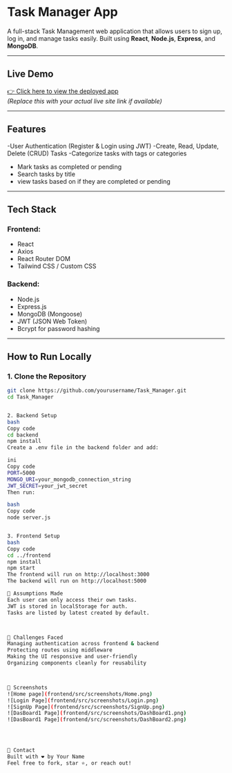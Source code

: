 #  Task Manager App

A full-stack Task Management web application that allows users to sign up, log in, and manage tasks easily. Built using **React**, **Node.js**, **Express**, and **MongoDB**.

---

## Live Demo

[👉 Click here to view the deployed app](https://your-deployed-link.com)  
*(Replace this with your actual live site link if available)*

---

## Features

-User Authentication (Register & Login using JWT)
-Create, Read, Update, Delete (CRUD) Tasks
-Categorize tasks with tags or categories
- Mark tasks as completed or pending
- Search tasks by title
- view tasks based on if they are completed or pending


---

##  Tech Stack

### Frontend:
- React
- Axios
- React Router DOM
- Tailwind CSS / Custom CSS

### Backend:
- Node.js
- Express.js
- MongoDB (Mongoose)
- JWT (JSON Web Token)
- Bcrypt for password hashing

---

## How to Run Locally

### 1. Clone the Repository
```bash
git clone https://github.com/yourusername/Task_Manager.git
cd Task_Manager


2. Backend Setup
bash
Copy code
cd backend
npm install
Create a .env file in the backend folder and add:

ini
Copy code
PORT=5000
MONGO_URI=your_mongodb_connection_string
JWT_SECRET=your_jwt_secret
Then run:

bash
Copy code
node server.js


3. Frontend Setup
bash
Copy code
cd ../frontend
npm install
npm start
The frontend will run on http://localhost:3000
The backend will run on http://localhost:5000

🧠 Assumptions Made
Each user can only access their own tasks.
JWT is stored in localStorage for auth.
Tasks are listed by latest created by default.



🧗 Challenges Faced
Managing authentication across frontend & backend
Protecting routes using middleware
Making the UI responsive and user-friendly
Organizing components cleanly for reusability



📸 Screenshots
![Home page](frontend/src/screenshots/Home.png)
![Login Page](frontend/src/screenshots/Login.png)
![SignUp Page](frontend/src/screenshots/SignUp.png)
![DasBoard1 Page](frontend/src/screenshots/DashBoard1.png)
![DasBoard1 Page](frontend/src/screenshots/DashBoard2.png)




🙋 Contact
Built with ❤️ by Your Name
Feel free to fork, star ⭐, or reach out!


